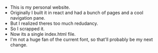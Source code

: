 - This is my personal website.
- Originally I built it in react and had a bunch of pages and a cool navigation pane.
- But I realized theres too much redudancy.
- So I scrapped it.
- Now its a single index.html file. 
- I'm not a huge fan of the current font, so that'll probably be my next change. 
